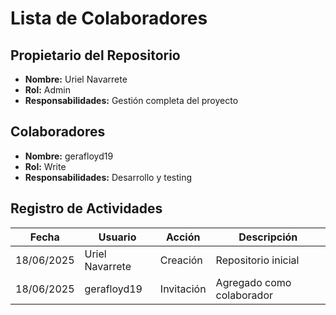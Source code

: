 # Lista de Colaboradores
## Propietario del Repositorio
- **Nombre:** Uriel Navarrete
- **Rol:** Admin
- **Responsabilidades:** Gestión completa del proyecto
## Colaboradores
- **Nombre:** gerafloyd19
- **Rol:** Write
- **Responsabilidades:** Desarrollo y testing
## Registro de Actividades
| Fecha | Usuario | Acción | Descripción |
|-------|---------|--------|-------------|
| 18/06/2025 | Uriel Navarrete | Creación | Repositorio inicial |
| 18/06/2025 | gerafloyd19 | Invitación | Agregado como colaborador |
